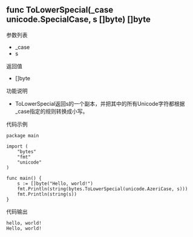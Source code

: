 ## func ToLowerSpecial(_case unicode.SpecialCase, s []byte) []byte

参数列表

- _case
- s

返回值

- []byte

功能说明

- ToLowerSpecial返回s的一个副本，并把其中的所有Unicode字符都根据_case指定的规则转换成小写。

代码示例

	package main

	import (
		"bytes"
		"fmt"
		"unicode"
	)

	func main() {
		s := []byte("Hello, world!")
		fmt.Println(string(bytes.ToLowerSpecial(unicode.AzeriCase, s)))
		fmt.Println(string(s))
	}

代码输出

	hello, world!
	Hello, world!

